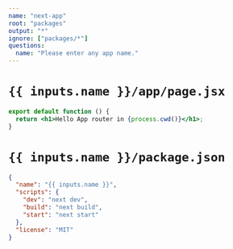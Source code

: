 ```yaml
---
name: "next-app"
root: "packages"
output: "*"
ignore: ["packages/*"]
questions:
  name: "Please enter any app name."
---
```


# `{{ inputs.name }}/app/page.jsx`

```jsx
export default function () {
  return <h1>Hello App router in {process.cwd()}</h1>;
}
```

# `{{ inputs.name }}/package.json`

```json
{
  "name": "{{ inputs.name }}",
  "scripts": {
    "dev": "next dev",
    "build": "next build",
    "start": "next start"
  },
  "license": "MIT"
}
```
